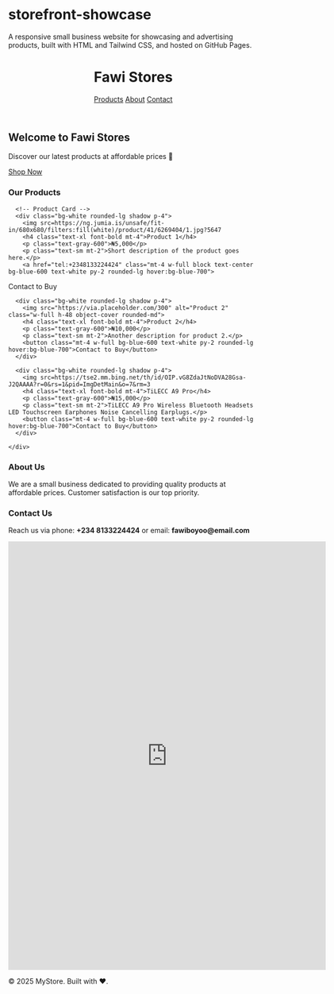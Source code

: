 # storefront-showcase
A responsive small business website for showcasing and advertising products, built with HTML and Tailwind CSS, and hosted on GitHub Pages.
<!DOCTYPE html>
<html lang="en">
<head><!DOCTYPE html>
<html lang="en">
<head><meta name="google-site-verification" content="MPsdWTM4oPVVg5mrnc2FsFYGYAGHx8ryi9yf0hWIx_M" />
  <meta charset="UTF-8" />
  <meta name="viewport" content="width=device-width, initial-scale=1.0" />
  <title>Fawi Stores</title>
  <script src="https://cdn.tailwindcss.com"></script>
  <meta charset="UTF-8" />
  <meta name="viewport" content="width=device-width, initial-scale=1.0" />
  <title>Fawi Stores</title>
  <script src="https://cdn.tailwindcss.com"></script>
</head>
<body class="bg-gray-100 text-gray-900">
  <!-- Navbar -->
  <header class="bg-white shadow">
    <div class="max-w-6xl mx-auto px-4 py-4 flex justify-between items-center">
      <h1 class="text-2xl font-bold text-blue-600">Fawi Stores</h1>
      <nav class="space-x-6">
        <a href="#products" class="hover:text-blue-600">Products</a>
        <a href="#about" class="hover:text-blue-600">About</a>
        <a href="#contact" class="hover:text-blue-600">Contact</a>
      </nav>
    </div>
  </header>

  <!-- Hero -->
  <section class="text-center py-20 bg-gradient-to-r from-blue-500 to-indigo-600 text-white">
    <h2 class="text-4xl font-bold mb-4">Welcome to Fawi Stores </h2>
    <p class="mb-6">Discover our latest products at affordable prices 🚀</p>
    <a href="#products" class="bg-white text-blue-600 font-semibold px-6 py-3 rounded-lg shadow hover:bg-gray-100">
      Shop Now
    </a>
  </section>

  <!-- Products -->
  <section id="products" class="max-w-6xl mx-auto py-16 px-4">
    <h3 class="text-3xl font-bold mb-8 text-center">Our Products</h3>
    <div class="grid grid-cols-1 sm:grid-cols-2 md:grid-cols-3 gap-8">
      
      <!-- Product Card -->
      <div class="bg-white rounded-lg shadow p-4">
        <img src=https://ng.jumia.is/unsafe/fit-in/680x680/filters:fill(white)/product/41/6269404/1.jpg?5647
        <h4 class="text-xl font-bold mt-4">Product 1</h4>
        <p class="text-gray-600">₦5,000</p>
        <p class="text-sm mt-2">Short description of the product goes here.</p>
        <a href="tel:+2348133224424" class="mt-4 w-full block text-center bg-blue-600 text-white py-2 rounded-lg hover:bg-blue-700">
  Contact to Buy
</a>
      </div>

      <div class="bg-white rounded-lg shadow p-4">
        <img src="https://via.placeholder.com/300" alt="Product 2" class="w-full h-48 object-cover rounded-md">
        <h4 class="text-xl font-bold mt-4">Product 2</h4>
        <p class="text-gray-600">₦10,000</p>
        <p class="text-sm mt-2">Another description for product 2.</p>
        <button class="mt-4 w-full bg-blue-600 text-white py-2 rounded-lg hover:bg-blue-700">Contact to Buy</button>
      </div>

      <div class="bg-white rounded-lg shadow p-4">
        <img src=https://tse2.mm.bing.net/th/id/OIP.vG8ZdaJtNoDVA28Gsa-J2QAAAA?r=0&rs=1&pid=ImgDetMain&o=7&rm=3
        <h4 class="text-xl font-bold mt-4">TiLECC A9 Pro</h4>
        <p class="text-gray-600">₦15,000</p>
        <p class="text-sm mt-2">TiLECC A9 Pro Wireless Bluetooth Headsets LED Touchscreen Earphones Noise Cancelling Earplugs.</p>
        <button class="mt-4 w-full bg-blue-600 text-white py-2 rounded-lg hover:bg-blue-700">Contact to Buy</button>
      </div>

    </div>
  </section>

  <!-- About -->
  <section id="about" class="max-w-4xl mx-auto py-16 px-4 text-center">
    <h3 class="text-3xl font-bold mb-6">About Us</h3>
    <p class="text-lg text-gray-700 leading-relaxed">
      We are a small business dedicated to providing quality products at affordable prices. 
      Customer satisfaction is our top priority.
    </p>
  </section>

  <!-- Contact -->
  <section id="contact" class="bg-white py-16 shadow-inner">
    <div class="max-w-4xl mx-auto px-4 text-center">
      <h3 class="text-3xl font-bold mb-6">Contact Us</h3>
      <p class="mb-6">Reach us via phone: <strong>+234 8133224424</strong> or email: <strong>fawiboyoo@email.com</strong></p>
     <iframe src="https://docs.google.com/forms/d/e/1FAIpQLScnH2lQK-ivOoh1gFVvm-A0koa2xOwNVW6Ys0pKwp-b9uuDnA/viewform?embedded=true" width="640" height="863" frameborder="0" marginheight="0" marginwidth="0">Loading…</iframe>
    </div>
  </section>

  <!-- Footer -->
  <footer class="bg-gray-900 text-white text-center py-6 mt-10">
    <p>&copy; 2025 MyStore. Built with ❤️.</p>
  </footer>
</body>
</html>
